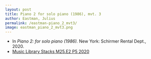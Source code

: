 ```yaml
---
layout: post
title: Piano 2 for solo piano (1986), mvt. 3
author: Eastman, Julius
permalink: /eastman-piano_2_mvt3/
image: eastman_piano_2_mvt3.png
---
```


- In *Piano 2: for solo piano (1986).* New York: Schirmer Rental Dept., 2020.
- <a href="https://tufts-primo.hosted.exlibrisgroup.com/permalink/f/bnf7qa/01TUN_ALMA21281768840003851" target="_blank"> Music Library Stacks M25.E2 P5 2020</a>
